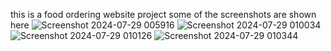 this is a food ordering website project 
some of the screenshots are shown here
![Screenshot 2024-07-29 005916](https://github.com/user-attachments/assets/e7345556-f80e-4769-8bd1-bafabcb7dc68)
![Screenshot 2024-07-29 010034](https://github.com/user-attachments/assets/951c9210-8321-400e-914a-9caaa5dded26)
![Screenshot 2024-07-29 010126](https://github.com/user-attachments/assets/94b3b399-29eb-44a7-bb15-a6d167e99f32)
![Screenshot 2024-07-29 010344](https://github.com/user-attachments/assets/4e261325-fa4f-4654-bfaa-28e07223dc3d)
